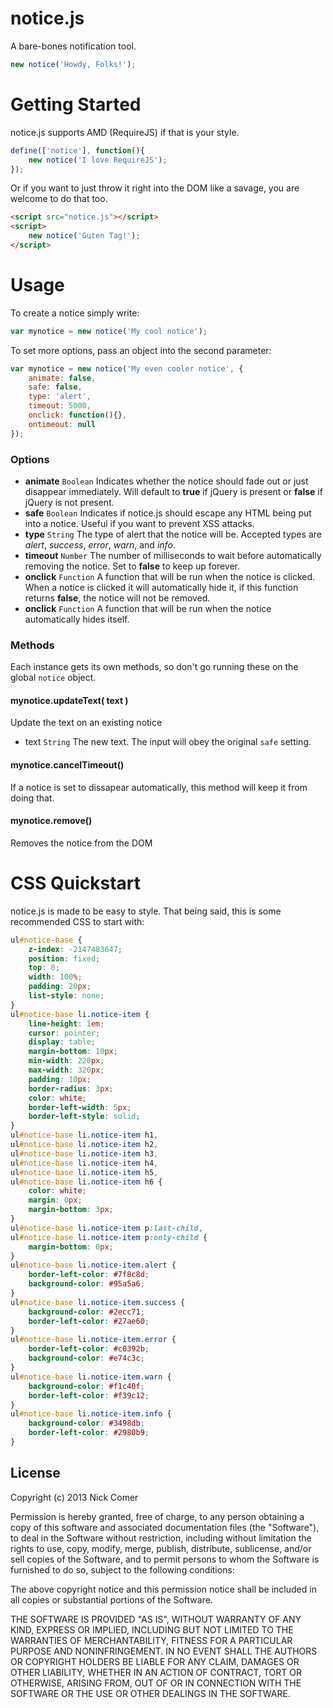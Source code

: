 notice.js
=========

A bare-bones notification tool.
```javascript
new notice('Howdy, Folks!');
```

Getting Started
===============
notice.js supports AMD (RequireJS) if that is your style.
```javascript
define(['notice'], function(){
	new notice('I love RequireJS');
});
```

Or if you want to just throw it right into the DOM like a savage, you are welcome to do that too.
```html
<script src="notice.js"></script>
<script>
	new notice('Guten Tag!');
</script>
```

Usage
=====
To create a notice simply write: 
```javascript
var mynotice = new notice('My cool notice');
```

To set more options, pass an object into the second parameter:
```javascript
var mynotice = new notice('My even cooler notice', {
	animate: false,
	safe: false,
	type: 'alert',
	timeout: 5000,
	onclick: function(){},
	ontimeout: null
});
```

### Options
* **animate** `Boolean`
    Indicates whether the notice should fade out or just disappear immediately. Will default to **true** if jQuery is present or **false** if jQuery is not present.
* **safe** `Boolean`
    Indicates if notice.js should escape any HTML being put into a notice. Useful if you want to prevent XSS attacks.
* **type** `String`
    The type of alert that the notice will be. Accepted types are *alert*, *success*, *error*, *warn*, and *info*.
* **timeout** `Number`
    The number of milliseconds to wait before automatically removing the notice. Set to **false** to keep up forever.
* **onclick** `Function`
    A function that will be run when the notice is clicked. When a notice is clicked it will automatically hide it, if this function returns **false**, the notice will not be removed.
* **onclick** `Function`
    A function that will be run when the notice automatically hides itself.

### Methods
Each instance gets its own methods, so don't go running these on the global `notice` object.

#### mynotice.updateText( text )
Update the text on an existing notice
* text `String` The new text. The input will obey the original `safe` setting.

#### mynotice.cancelTimeout()
If a notice is set to dissapear automatically, this method will keep it from doing that.

#### mynotice.remove()
Removes the notice from the DOM


CSS Quickstart
==============
notice.js is made to be easy to style. That being said, this is some recommended CSS to start with:
```css
ul#notice-base {
	z-index: -2147483647;
	position: fixed;
	top: 0;
	width: 100%;
	padding: 20px;
	list-style: none;
}
ul#notice-base li.notice-item {
	line-height: 1em;
	cursor: pointer;
	display: table;
	margin-bottom: 10px;
	min-width: 220px;
	max-width: 320px;
	padding: 10px;
	border-radius: 3px;
	color: white;
	border-left-width: 5px;
	border-left-style: solid;
}
ul#notice-base li.notice-item h1,
ul#notice-base li.notice-item h2,
ul#notice-base li.notice-item h3,
ul#notice-base li.notice-item h4,
ul#notice-base li.notice-item h5,
ul#notice-base li.notice-item h6 {
	color: white;
	margin: 0px;
	margin-bottom: 3px;
}
ul#notice-base li.notice-item p:last-child,
ul#notice-base li.notice-item p:only-child {
	margin-bottom: 0px;
}
ul#notice-base li.notice-item.alert {
	border-left-color: #7f8c8d;
	background-color: #95a5a6;
}
ul#notice-base li.notice-item.success {
	background-color: #2ecc71;
	border-left-color: #27ae60;
}
ul#notice-base li.notice-item.error {
	border-left-color: #c0392b;
	background-color: #e74c3c;
}
ul#notice-base li.notice-item.warn {
	background-color: #f1c40f;
	border-left-color: #f39c12;
}
ul#notice-base li.notice-item.info {
	background-color: #3498db;
	border-left-color: #2980b9;
}
```

## License
Copyright (c) 2013 Nick Comer

Permission is hereby granted, free of charge, to any person obtaining a copy
of this software and associated documentation files (the "Software"), to deal
in the Software without restriction, including without limitation the rights
to use, copy, modify, merge, publish, distribute, sublicense, and/or sell
copies of the Software, and to permit persons to whom the Software is
furnished to do so, subject to the following conditions:

The above copyright notice and this permission notice shall be included in
all copies or substantial portions of the Software.

THE SOFTWARE IS PROVIDED "AS IS", WITHOUT WARRANTY OF ANY KIND, EXPRESS OR
IMPLIED, INCLUDING BUT NOT LIMITED TO THE WARRANTIES OF MERCHANTABILITY,
FITNESS FOR A PARTICULAR PURPOSE AND NONINFRINGEMENT. IN NO EVENT SHALL THE
AUTHORS OR COPYRIGHT HOLDERS BE LIABLE FOR ANY CLAIM, DAMAGES OR OTHER
LIABILITY, WHETHER IN AN ACTION OF CONTRACT, TORT OR OTHERWISE, ARISING FROM,
OUT OF OR IN CONNECTION WITH THE SOFTWARE OR THE USE OR OTHER DEALINGS IN
THE SOFTWARE.
